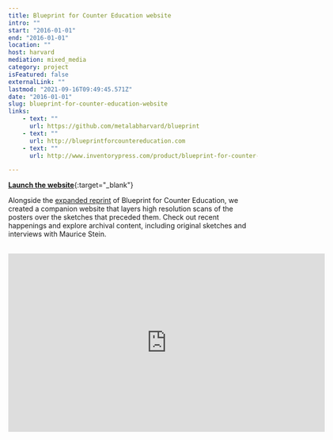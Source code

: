 ```yaml
---
title: Blueprint for Counter Education website
intro: ""
start: "2016-01-01"
end: "2016-01-01"
location: ""
host: harvard
mediation: mixed_media
category: project
isFeatured: false
externalLink: ""
lastmod: "2021-09-16T09:49:45.571Z"
date: "2016-01-01"
slug: blueprint-for-counter-education-website
links:
    - text: ""
      url: https://github.com/metalabharvard/blueprint
    - text: ""
      url: http://blueprintforcountereducation.com
    - text: ""
      url: http://www.inventorypress.com/product/blueprint-for-counter-education

---
```

[**Launch the website**](http://www.blueprintforcountereducation.com){:target="_blank"}

Alongside the [expanded reprint](http://www.inventorypress.com/product/blueprint-for-counter-education) of Blueprint for Counter Education, we created a companion website that layers high resolution scans of the posters over the sketches that preceded them. Check out recent happenings and explore archival content, including original sketches and interviews with Maurice Stein.



<br />

<iframe src="https://player.vimeo.com/video/165620010" width="640" height="360" frameborder="0" webkitallowfullscreen mozallowfullscreen allowfullscreen></iframe>